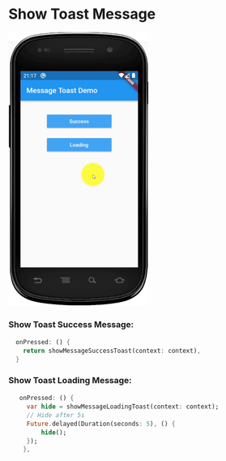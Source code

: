 # Show Toast Message

![Show_Toast](https://github.com/huubao2309/show_toast_message/blob/master/images/show_message.gif)

### Show Toast Success Message:

```dart
  onPressed: () {
    return showMessageSuccessToast(context: context),
  }
```

### Show Toast Loading Message:

```dart
   onPressed: () {
     var hide = showMessageLoadingToast(context: context);
     // Hide after 5s
     Future.delayed(Duration(seconds: 5), () {
         hide();
     });
    },
```
